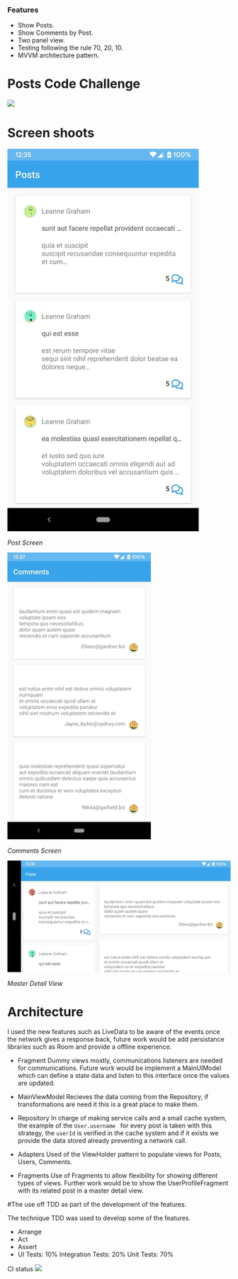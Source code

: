 ### Features

- Show Posts.
- Show Comments by Post.
- Two panel view.
- Testing  following the rule 70, 20, 10.
- MVVM architecture pattern.

# Posts Code Challenge

![](https://api.adorable.io/avatars/285/abott@adorable.png)


# Screen shoots 
![Alt text](app/src/screenshots/Posts.jpg?raw=true "Post Screen")

*Post Screen*

![](app/src/screenshots/COmments.jpg?raw=true "Comments Screen")

*Comments Screen*

![](app/src/screenshots/MasterDetail.jpg?traw=true "Master Detail")

*Master Detail View*

# Architecture

I used the new features such as LiveData to be aware of the events once the network gives a response back, future work would be add persistance libraries such as Room and provide a offline experience.

- Fragment 
  Dummy views mostly, communications listeners are needed for communications.
Future work would be implement a MainUIModel which can define a state data and listen to this interface once the values are updated.
  
- MainViewModel 
Recieves the data coming from the Repository, if transformations are need it this is a great place to make them.
  
- Repository 
In charge of making service calls and a small cache system, the example of the `User.username ` for every post is taken with this strategy, the `userId` is verified in the cache system and if it exists we provide the data stored already preventing a network call.

- Adapters 
Used of the ViewHolder pattern to populate views for Posts, Users, Comments.

- Fragments
Use of Fragments to allow flexibility for showing different types of views. 
Further work would be to show the UserProfileFragment with its related post in a master detail view.

#The use off TDD as part of the development of the features.

The technique TDD was used to develop some of the features.
- Arrange
- Act
- Assert
- UI Tests: 10% Integration Tests: 20% Unit Tests: 70%

CI status
![](https://travis-ci.com/simplekjl/TDDKT.svg?token=byDRpxJMeyFHQg8a28sg&branch=master)
